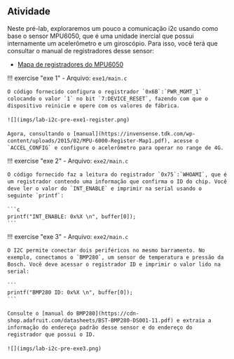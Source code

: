 ## Atividade

Neste pré-lab, exploraremos um pouco a comunicação i2c usando como base o sensor MPU6050, que é uma unidade inercial que possui internamente um acelerômetro e um giroscópio. Para isso, você terá que consultar o manual de registradores desse sensor:

- [Mapa de registradores do MPU6050](https://invensense.tdk.com/wp-content/uploads/2015/02/MPU-6000-Register-Map1.pdf)

!!! exercise "exe 1"
    - Arquivo: `exe1/main.c`

    O código fornecido configura o registrador `0x6B`:`PWR_MGMT_1` colocando o valor `1` no bit `7:DEVICE_RESET`, fazendo com que o dispositivo reinicie e opere com os valores de fábrica.
    
    ![](imgs/lab-i2c-pre-exe1-register.png)
    
    Agora, consultando o [manual](https://invensense.tdk.com/wp-content/uploads/2015/02/MPU-6000-Register-Map1.pdf), acesse o `ACCEL_CONFIG` e configure o acelerômetro para operar no range de 4G.

!!! exercise "exe 2"
    - Arquivo: `exe2/main.c`

    O código fornecido faz a leitura do registrador `0x75`:`WHOAMI`, que é um registrador contendo uma informação que confirma o ID do chip. Você deve ler o valor do `INT_ENABLE` e imprimir na serial usando o seguinte `printf`:
    
    ```c
    printf("INT_ENABLE: 0x%X \n", buffer[0]);
    ```

!!! exercise "exe 3"
    - Arquivo: `exe2/main.c`
    
    O I2C permite conectar dois periféricos no mesmo barramento. No exemplo, conectamos o `BMP280`, um sensor de temperatura e pressão da Bosch. Você deve acessar o registrador ID e imprimir o valor lido na serial:
    
    ```
    printf("BMP280 ID: 0x%X \n", buffer[0]);
    ```

    Consulte o [manual do BMP280](https://cdn-shop.adafruit.com/datasheets/BST-BMP280-DS001-11.pdf) e extraia a informação do endereço padrão desse sensor e do endereço do registrador que possui o ID.
   
    ![](imgs/lab-i2c-pre-exe3.png)

